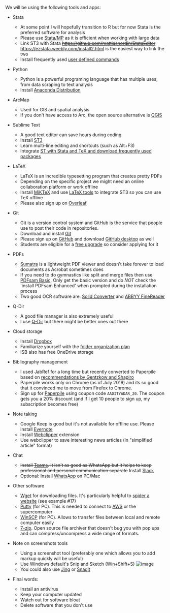 We will be using the following tools and apps:

* Stata
  - At some point I will hopefully transition to R but for now Stata is the preferred software for analysis
  - Please use [Stata/MP](https://www.stata.com/statamp/) as it is efficient when working with large data
  - Link ST3 with Stata ~~https://github.com/mattiasnordin/StataEditor~~ https://ezstata.weebly.com/install2.html is the easiest way to link the two
  - Install frequently used [user defined commands](Stata-ado)

* Python 
  - Python is a powerful programing language that has multiple uses, from data scraping to text analysis
  - Install [Anaconda Distribution](https://www.anaconda.com/distribution/)

* ArcMap
  - Used for GIS and spatial analysis
  - If you don't have access to Arc, the open source alternative is [QGIS](https://qgis.org)

* Sublime Text
  - A good text editor can save hours during coding
  - Install [ST3](https://www.sublimetext.com/)
  - Learn multi-line editing and shortcuts (such as Alt+F3)
  - Integrate [ST with Stata and TeX and download frequently used packages](st-packages)

* LaTeX
  - LaTeX is an incredible typesetting program that creates pretty PDFs
  - Depending on the specific project we might need an online collaboration platform or work offline
  - Install [MiKTeX](https://miktex.org/download) and use [LaTeX tools](https://github.com/SublimeText/LaTeXTools) to integrate ST3 so you can use TeX offline
  - Please also sign up on [Overleaf](https://overleaf.com)

* Git 
  - Git is a version control system and GitHub is the service that people use to post their code in repositories. 
  - Download and install [Git](https://git-scm.com/downloads) 
  - Please sign up on [GitHub](https://github.com/) and download [GitHub desktop](https://desktop.github.com/) as well 
  - Students are eligible for a [free upgrade](https://education.github.com/) so consider applying for it

* PDFs
  - [Sumatra](https://www.sumatrapdfreader.org) is a lightweight PDF viewer and doesn't take forever to load documents as Acrobat sometimes does
  - If you need to do gymnastics like split and merge files then use [PDFsam Basic](https://pdfsam.org/download-pdfsam-basic/). Only get the basic version and do *NOT* check the 'install PDFsam Enhanced' when prompted during the installation process 
  - Two good OCR software are: [Solid Converter](https://www.soliddocuments.com/) and [ABBYY FineReader](https://www.abbyy.com/en-us/finereader/)

* Q-Dir
  - A good file manager is also extremely useful
  - I use [Q-Dir](https://www.softwareok.com/?Download=Q-Dir) but there might be better ones out there

* Cloud storage
  - Install [Dropbox](https://www.dropbox.com/)
  - Familiarize yourself with the [folder organization plan](Dropbox-folder-organization) 
  - ISB also has free OneDrive storage

* Bibliography management
  - I used JabRef for a long time but recently converted to Paperpile based on [recommendations by Gentzkow and Shapiro](https://github.com/gslab-econ/ra-manual/wiki/Paperpile)
  - Paperpile works only on Chrome (as of July 2019) and its so good that it convinced me to move from Firefox to Chrome.
  - Sign up for [Paperpile](https://paperpile.com/) using coupon code `AADITYADAR_20`. The coupon gets you a 20% discount (and if I get 10 people to sign up, my subscription becomes free)

* Note taking
  - Google Keep is good but it's not available for offline use. Please install [Evernote](https://evernote.com/)
  - Install [Webclipper](https://evernote.com/products/webclipper) extension 
  - Use webclipper to save interesting news articles (in "simplified article" format)

* Chat
  - ~~Install [Teams](https://teams.microsoft.com/downloads). It isn't as good as WhatsApp but it helps to keep professional and personal communication separate~~ Install [Slack](https://slack.com/)
  - Optional: Install [WhatsApp](https://www.whatsapp.com/download/) on PC/Mac

* Other software
  - [Wget](https://www.gnu.org/software/wget/) for downloading files. It's particularly helpful to [spider a website](https://www.labnol.org/software/wget-command-examples/28750/) (see example #17) 
  - [Putty](https://www.putty.org/) (for PC). This is needed to connect to [AWS](https://aws.amazon.com/) or the supercomputer
  - [WinSCP](https://winscp.net/eng/download.php) (for PC). Allows to transfer files between local and remote computer easily
  - [7-zip](https://www.7-zip.org/). Open source file archiver that doesn't bug you with pop ups and can compress/uncompress a wide range of formats.  

* Note on screenshots tools
  - Using a screenshot tool (preferably one which allows you to add markup quickly will be useful)
  - Use Windows default's Snip and Sketch (Win+Shift+S)
![image](https://user-images.githubusercontent.com/6592655/61278962-313ac400-a783-11e9-8be6-e92c658eefbb.png)
  - You could also use [Jing](https://www.techsmith.com/download/jing/) or [Snagit](https://www.techsmith.com/download/snagit/)

* Final words:
  - Install an antivirus
  - Keep your computer updated
  - Watch out for software bloat
  - Delete software that you don't use